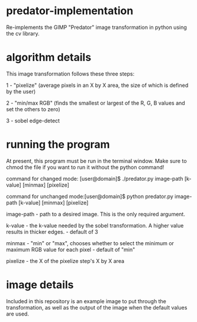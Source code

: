 # predator-implementation
Re-implements the GIMP "Predator" image transformation in python using the cv library.

# algorithm details
This image transformation follows these three steps:

1 - "pixelize" (average pixels in an X by X area, the size of which is defined by the user)

2 - "min/max RGB" (finds the smallest or largest of the R, G, B values and set the others to zero)

3 - sobel edge-detect

# running the program
At present, this program must be run in the terminal window.
Make sure to chmod the file if you want to run it without the python command!

command for changed mode: \[user@domain]$ ./predator.py image-path \[k-value] \[minmax] \[pixelize]

command for unchanged mode:\[user@domain]$ python predator.py image-path \[k-value] \[minmax] \[pixelize]

image-path - path to a desired image. This is the only required argument.

k-value - the k-value needed by the sobel transformation. A higher value results in thicker edges. - default of 3

minmax - "min" or "max", chooses whether to select the minimum or maximum RGB value for each pixel - default of "min"

pixelize - the X of the pixelize step's X by X area

# image details
Included in this repository is an example image to put through the transformation, as well as the output of the image when the default values are used.
